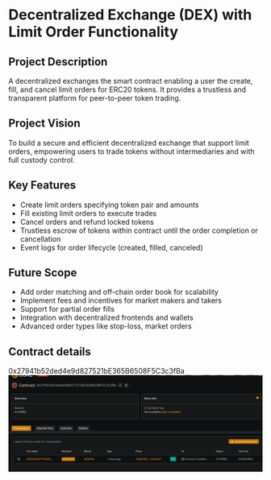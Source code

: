 # Decentralized Exchange (DEX) with Limit Order Functionality

## Project Description
A decentralized exchanges the smart contract enabling a user the create, fill, and cancel limit orders for ERC20 tokens. It provides a trustless and transparent platform for peer-to-peer token trading.

## Project Vision
To build a secure and efficient decentralized exchange that support limit orders, empowering users to trade tokens without intermediaries and with full custody control.

## Key Features
- Create limit orders specifying token pair and amounts
- Fill existing limit orders to execute trades
- Cancel orders and refund locked tokens
- Trustless escrow of tokens within contract until the order completion or cancellation
- Event logs for order lifecycle (created, filled, canceled)

## Future Scope
- Add order matching and off-chain order book for scalability
- Implement fees and incentives for market makers and takers
- Support for partial order fills
- Integration with decentralized frontends and wallets
- Advanced order types like stop-loss, market orders

## Contract details
0x27941b52ded4e9d827521bE365B6508F5C3c3fBa![alt text](image.png)

